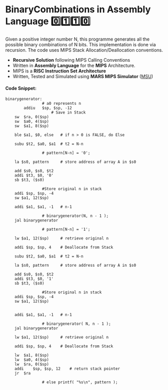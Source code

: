 # BinaryCombinations in Assembly Language 0️⃣1️⃣1️⃣0️⃣

Given a positive integer number N, this programme generates all the possible binary combinations of N bits. This implementation is done via recursion. The code uses MIPS Stack Allocation/Deallocation conventions.

- **Recursive Solution** following MIPS Calling Conventions
- Written in **Assembly Language** for the **MIPS** Architecture.
- MIPS is a **RISC Instruction Set Architecture**
- Written, Tested and Simulated using **MARS MIPS Simulator** ([MSU](http://courses.missouristate.edu/kenvollmar/mars/))

#### Code Snippet:

``` assembly
binarygenerator:
				# a0 represents n
        addiu	$sp, $sp, -12 
        			# Save in Stack
	sw	$ra, 0($sp)
	sw	$a0, 4($sp)
	sw	$a1, 8($sp) 
	
	ble $a1, $0, else 	# if n > 0 is FALSE, do Else
	
	subu $t2, $a0, $a1 	# t2 = N-n
	
				# pattern[N-n] = '0';
	
 	la $s0, pattern	 	# store address of array A in $s0
 	
	add $s0, $s0, $t2
	addi $t3, $0, '0'
	sb $t3, ($s0)
	
				#Store original n in stack
	addi $sp, $sp, -4
	sw $a1, 12($sp) 
	
	addi $a1, $a1, -1 	# n-1
	
				# binarygenerator(N, n - 1 );
	jal binarygenerator
	
				# pattern[N-n] = '1';
	
	lw $a1, 12($sp)		# retrieve original n 
	
	addi $sp, $sp, 4 	# Deallocate from Stack
	
	subu $t2, $a0, $a1 	# t2 = N-n
	
	la $s0, pattern		# store address of array A in $s0
 	
	add $s0, $s0, $t2
	addi $t3, $0, '1'
	sb $t3, ($s0)
	
				#Store original n in stack
	addi $sp, $sp, -4
	sw $a1, 12($sp) 
	
	
	addi $a1, $a1, -1 	# n-1
	
				# binarygenerator( N, n - 1 );
	jal binarygenerator
	
	lw $a1, 12($sp) 	# retrieve original n 
	
	addi $sp, $sp, 4	# Deallocate from Stack
	
	lw	$a1, 8($sp)
	lw	$a0, 4($sp)
	lw	$ra, 0($sp)
	addi	$sp, $sp, 12 	# return stack pointer
	jr	$ra
	
				# else printf( "%s\n", pattern );
```
